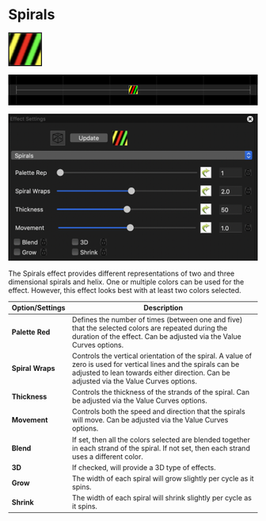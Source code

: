 # Spirals

![Icon](<../../.gitbook/assets/image (743).png>)

![Sequencer Grid](<../../.gitbook/assets/image (859).png>)

![](<../../.gitbook/assets/image (507).png>)

The Spirals effect provides different representations of two and three dimensional spirals and helix. One or multiple colors can be used for the effect. However, this effect looks best with at least two colors selected.

| Option/Settings  | Description                                                                                                                                                                                                  |
| ---------------- | ------------------------------------------------------------------------------------------------------------------------------------------------------------------------------------------------------------ |
| **Palette Red**  | Defines the number of times (between one and five) that the selected colors are repeated during the duration of the effect.  Can be adjusted via the Value Curves options.                                   |
| **Spiral Wraps** | Controls the vertical orientation of the spiral. A value of zero is used for vertical lines and the spirals can be adjusted to lean towards either direction.  Can be adjusted via the Value Curves options. |
| **Thickness**    | Controls the thickness of the strands of the spiral.  Can be adjusted via the Value Curves options.                                                                                                          |
| **Movement**     | Controls both the speed and direction that the spirals will move.  Can be adjusted via the Value Curves options.                                                                                             |
| **Blend**        | If set, then all the colors selected are blended together in each strand of the spiral. If not set, then each strand uses a different color.                                                                 |
| **3D**           | If checked, will provide a 3D type of effects.                                                                                                                                                               |
| **Grow**         | The width of each spiral will grow slightly per cycle as it spins.                                                                                                                                           |
| **Shrink**       | The width of each spiral will shrink slightly per cycle as it spins.                                                                                                                                         |
